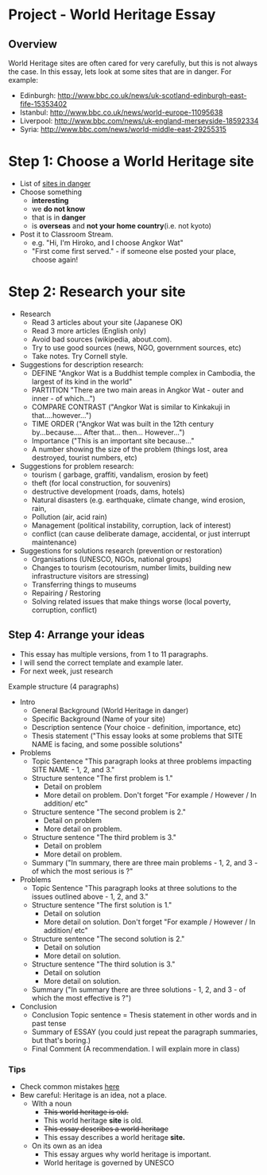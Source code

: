 # Project - World Heritage Essay

## Overview
World Heritage sites are often cared for very carefully, but this is not always the case. In this essay, lets look at some sites that are in danger. For example:

* Edinburgh: http://www.bbc.co.uk/news/uk-scotland-edinburgh-east-fife-15353402
* Istanbul: http://www.bbc.co.uk/news/world-europe-11095638
* Liverpool: http://www.bbc.com/news/uk-england-merseyside-18592334
* Syria: http://www.bbc.com/news/world-middle-east-29255315



# Step 1: Choose a World Heritage site
* List of [sites in danger](https://whc.unesco.org/en/danger/)
* Choose something 
    * **interesting** 
    * we **do not know** 
    * that is in **danger**
    * is **overseas** and **not your home country**(i.e. not kyoto)
* Post it to Classroom Stream. 
    * e.g. "Hi, I'm Hiroko, and I choose Angkor Wat"
    * "First come first served." - if someone else posted your place, choose again!

# Step 2: Research your site
* Research
    * Read 3 articles about your site (Japanese OK)
    * Read 3 more articles (English only)
    * Avoid bad sources (wikipedia, about.com). 
    * Try to use good sources (news, NGO, government sources, etc)
    * Take notes. Try Cornell style. 
* Suggestions for description research:
    * DEFINE "Angkor Wat is a Buddhist temple complex in Cambodia, the largest of its kind in the world"
    * PARTITION "There are two main areas in Angkor Wat - outer and inner - of which...")
    * COMPARE CONTRAST ("Angkor Wat is similar to Kinkakuji in that....however...")
    * TIME ORDER ("Angkor Wat was built in the 12th century by...because.... After that... then... However...")
    * Importance ("This is an important site because..."
    * A number showing the size of the problem (things lost, area destroyed, tourist numbers, etc)
* Suggestions for problem research:  
    * tourism ( garbage, graffiti, vandalism, erosion by feet)
    * theft (for local construction, for souvenirs)
    * destructive  development (roads, dams, hotels)
    * Natural disasters (e.g. earthquake, climate change, wind erosion, rain, 
    * Pollution (air, acid rain)
    * Management (political instability, corruption, lack of interest)
    * conflict (can cause deliberate damage, accidental, or just interrupt maintenance)
* Suggestions for solutions research (prevention or restoration)
    * Organisations (UNESCO, NGOs, national groups)
    * Changes to tourism (ecotourism, number limits, building new infrastructure visitors are stressing)
    * Transferring things to museums
    * Repairing / Restoring
    * Solving related issues that make things worse (local poverty, corruption, conflict)

## Step 4: Arrange your ideas
* This essay has multiple versions, from 1 to 11 paragraphs. 
* I will send the correct template and example later. 
* For next week, just research

Example structure (4 paragraphs)

* Intro
    * General Background (World Heritage in danger)
    * Specific Background (Name of your site)
    * Description sentence (Your choice - definition, importance, etc)
    * Thesis statement ("This essay looks at some problems that SITE NAME is facing, and some possible solutions" 
* Problems
    * Topic Sentence "This paragraph looks at three problems impacting SITE NAME - 1, 2, and 3."
    * Structure sentence "The first problem is 1."
        * Detail on problem
        * More detail on problem. Don't forget "For example / However / In addition/ etc"
    * Structure sentence "The second problem is 2."
        * Detail on problem
        * More detail on problem.  
    * Structure sentence "The third problem is 3."
        * Detail on problem
        * More detail on problem. 
    * Summary ("In summary, there are three main problems - 1, 2, and 3 - of which the most serious is ?"
* Problems
    * Topic Sentence "This paragraph looks at three solutions to the issues outlined above - 1, 2, and 3."
    * Structure sentence "The first solution is 1."
        * Detail on solution
        * More detail on solution. Don't forget "For example / However / In addition/ etc"
    * Structure sentence "The second solution is 2."
        * Detail on solution
        * More detail on solution.  
    * Structure sentence "The third solution is 3."
        * Detail on solution
        * More detail on solution. 
    * Summary ("In summary there are three solutions - 1, 2, and 3 - of which the most effective is ?")
* Conclusion
    * Conclusion Topic sentence = Thesis statement in other words and in past tense
    * Summary of ESSAY (you could just repeat the paragraph summaries, but that's boring.) 
    * Final Comment (A recommendation. I will explain more in class)


### Tips
* Check common mistakes [here](Checklist-Essays)
* Bew careful: Heritage is an idea, not a place.
    * WIth a noun
        * ~~This world heritage is old.~~ 
        * This world heritage __site__ is old.
        * ~~This essay describes a world heritage~~
        * This essay describes a world heritage __site.__
   * On its own as an idea
        * This essay argues why world heritage is important.
        * World heritage is governed by UNESCO







